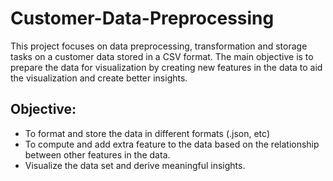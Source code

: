 # Customer-Data-Preprocessing
This project focuses on data preprocessing, transformation and storage tasks on a customer data stored in a CSV format. The main objective is to prepare the data for visualization by creating new features in the data to aid the visualization and create better insights.

## Objective:
- To format and store the data in different formats (.json, etc)
- To compute and add extra feature to the data based on the relationship between other features in the data.
- Visualize the data set and derive meaningful insights.
